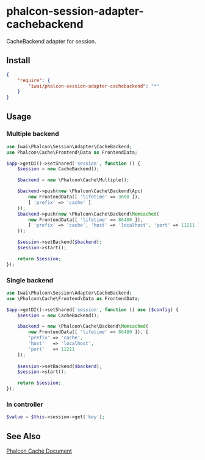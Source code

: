 # phalcon-session-adapter-cachebackend

CacheBackend adapter for session.  

## Install

```json
{
    "require": {
        "iwai/phalcon-session-adapter-cachebackend": "*"
    }
}
```

## Usage

### Multiple backend

```php
use Iwai\Phalcon\Session\Adapter\CacheBackend;
use Phalcon\Cache\Frontend\Data as FrontendData;

$app->getDI()->setShared('session', function () {
    $session = new CacheBackend();

    $backend = new \Phalcon\Cache\Multiple();

    $backend->push(new \Phalcon\Cache\Backend\Apc(
        new FrontendData([ 'lifetime' => 3600 ]),
        [ 'prefix' => 'cache' ]
    ));
    $backend->push(new \Phalcon\Cache\Backend\Memcached(
        new FrontendData([ 'lifetime' => 86400 ]),
        [ 'prefix' => 'cache', 'host' => 'localhost', 'port' => 11211 ]
    ));

    $session->setBackend($backend);
    $session->start();

    return $session;
});
```

### Single backend

```php
use Iwai\Phalcon\Session\Adapter\CacheBackend;
use \Phalcon\Cache\Frontend\Data as FrontendData;

$app->getDI()->setShared('session', function () use ($config) {
    $session = new CacheBackend();

    $backend = new \Phalcon\Cache\Backend\Memcached(
        new FrontendData([ 'lifetime' => 86400 ]), [
        'prefix' => 'cache',
        'host'   => 'localhost',
        'port'   => 11211
    ]);
        
    $session->setBackend($backend);
    $session->start();

    return $session;
});
```

### In controller

```php
$value = $this->session->get('key');
```


## See Also

[Phalcon Cache Document](http://docs.phalconphp.com/en/latest/reference/cache.html)
